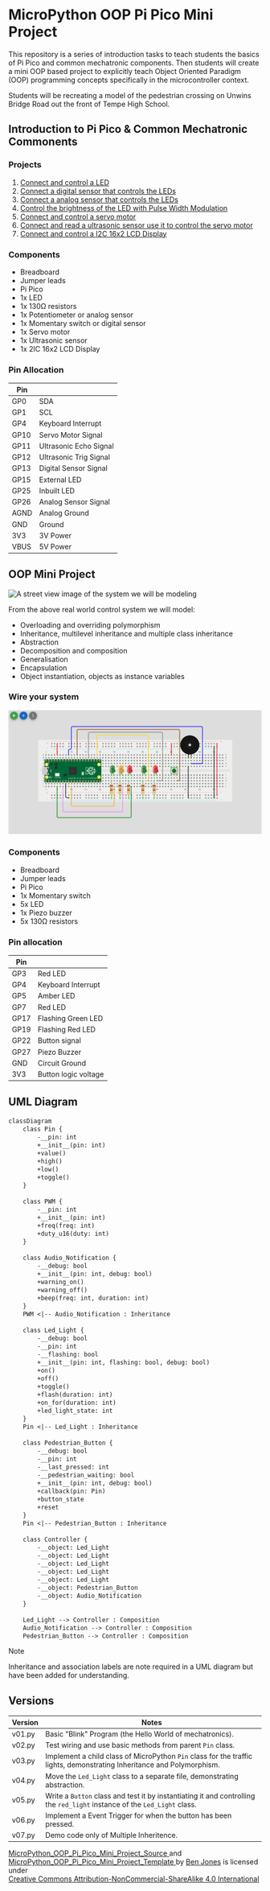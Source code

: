 # MicroPython OOP Pi Pico Mini Project

This repository is a series of introduction tasks to teach students the basics of Pi Pico and common mechatronic components. Then students will create a mini OOP based project to explicitly teach Object Oriented Paradigm (OOP) programming concepts specifically in the microcontroller context.

Students will be recreating a model of the pedestrian crossing on Unwins Bridge Road out the front of Tempe High School.

## Introduction to Pi Pico & Common Mechatronic Commonents

### Projects

1. [Connect and control a LED](introduction_projects/1.blink_led.md)
2. [Connect a digital sensor that controls the LEDs](introduction_projects/2.digital_sensor.md)
3. [Connect a analog sensor that controls the LEDs](introduction_projects/3.analog_sensor.md)
4. [Control the brightness of the LED with Pulse Width Modulation](introduction_projects/4.pulse_width_modulation.md)
5. [Connect and control a servo motor](introduction_projects/5.servo_control.md)
6. [Connect and read a ultrasonic sensor use it to control the servo motor](introduction_projects/6.ultrasonic_sensor.md)
7. [Connect and control a I2C 16x2 LCD Display](introduction_projects/7.I2C_module.md)

### Components

- Breadboard
- Jumper leads
- Pi Pico
- 1x LED
- 1x 130Ω resistors
- 1x Potentiometer or analog sensor
- 1x Momentary switch or digital sensor
- 1x Servo motor
- 1x Ultrasonic sensor
- 1x 2IC 16x2 LCD Display

### Pin Allocation

| Pin  |                        |
| ---- | ---------------------- |
| GP0  | SDA                    |
| GP1  | SCL                    |
| GP4  | Keyboard Interrupt     |
| GP10 | Servo Motor Signal     |
| GP11 | Ultrasonic Echo Signal |
| GP12 | Ultrasonic Trig Signal |
| GP13 | Digital Sensor Signal  |
| GP15 | External LED           |
| GP25 | Inbuilt LED            |
| GP26 | Analog Sensor Signal   |
| AGND | Analog Ground          |
| GND  | Ground                 |
| 3V3  | 3V Power               |
| VBUS | 5V Power               |

## OOP Mini Project

![A street view image of the system we will be modeling](/images/real_world_situation.png "The traffic lights, pedestrian warning lights, pedestrian button and control system.")

From the above real world control system we will model:

- Overloading and overriding polymorphism
- Inheritance, multilevel inheritance and multiple class inheritance
- Abstraction
- Decomposition and composition
- Generalisation
- Encapsulation
- Object instantiation, objects as instance variables

### Wire your system

![A prototype of the model](/images/prototype_model.png "Use the below components to wire this model.")

### Components

- Breadboard
- Jumper leads
- Pi Pico
- 1x Momentary switch
- 5x LED
- 1x Piezo buzzer
- 5x 130Ω resistors

### Pin allocation

| Pin  |                      |
| ---- | -------------------- |
| GP3  | Red LED              |
| GP4  | Keyboard Interrupt   |
| GP5  | Amber LED            |
| GP7  | Red LED              |
| GP17 | Flashing Green LED   |
| GP19 | Flashing Red LED     |
| GP22 | Button signal        |
| GP27 | Piezo Buzzer         |
| GND  | Circuit Ground       |
| 3V3  | Button logic voltage |

## UML Diagram

```mermaid
classDiagram
    class Pin {
        -__pin: int
        +__init__(pin: int)
        +value()
        +high()
        +low()
        +toggle()
    }

    class PWM {
        -__pin: int
        +__init__(pin: int)
        +freq(freq: int)
        +duty_u16(duty: int)
    }

    class Audio_Notification {
        -__debug: bool
        +__init__(pin: int, debug: bool)
        +warning_on()
        +warning_off()
        +beep(freq: int, duration: int)
    }
    PWM <|-- Audio_Notification : Inheritance

    class Led_Light {
        -__debug: bool
        -__pin: int
        -__flashing: bool
        +__init__(pin: int, flashing: bool, debug: bool)
        +on()
        +off()
        +toggle()
        +flash(duration: int)
        +on_for(duration: int)
        +led_light_state: int
    }
    Pin <|-- Led_Light : Inheritance

    class Pedestrian_Button {
        -__debug: bool
        -__pin: int
        -__last_pressed: int
        -__pedestrian_waiting: bool
        +__init__(pin: int, debug: bool)
        +callback(pin: Pin)
        +button_state
        +reset
    }
    Pin <|-- Pedestrian_Button : Inheritance

    class Controller {
        -__object: Led_Light
        -__object: Led_Light
        -__object: Led_Light
        -__object: Led_Light
        -__object: Led_Light
        -__object: Pedestrian_Button
        -__object: Audio_Notification
    }

    Led_Light --> Controller : Composition
    Audio_Notification --> Controller : Composition
    Pedestrian_Button --> Controller : Composition

```

> [!Note]
> Inheritance and association labels are note required in a UML diagram but have been added for understanding.

## Versions

| Version | Notes                                                                                                                     |
| ------- | ------------------------------------------------------------------------------------------------------------------------- |
| v01.py  | Basic "Blink" Program (the Hello World of mechatronics).                                                                  |
| v02.py  | Test wiring and use basic methods from parent `Pin` class.                                                                |
| v03.py  | Implement a child class of MicroPython `Pin` class for the traffic lights, demonstrating Inheritance and Polymorphism.    |
| v04.py  | Move the `Led_Light` class to a separate file, demonstrating abstraction.                                                 |
| v05.py  | Write a `Button` class and test it by instantiating it and controlling the `red_light` instance of the `Led_Light` class. |
| v06.py  | Implement a Event Trigger for when the button has been pressed.                                                           |
| v07.py  | Demo code only of Multiple Inheritence.                                                                                   |

<p xmlns:cc="http://creativecommons.org/ns#" xmlns:dct="http://purl.org/dc/terms/"><a property="dct:title" rel="cc:attributionURL" href="https://github.com/TempeHS/MicroPython_OOP_Pi_Pico_Mini_Project_Source">MicroPython_OOP_Pi_Pico_Mini_Project_Source
</a> and <a property="dct:title" rel="cc:attributionURL" href="https://github.com/TempeHS/MicroPython_OOP_Pi_Pico_Mini_Project_Template">MicroPython_OOP_Pi_Pico_Mini_Project_Template
</a> by <a rel="cc:attributionURL dct:creator" property="cc:attributionName" href="https://github.com/benpaddlejones">Ben Jones</a> is licensed under <a href="https://creativecommons.org/licenses/by-nc-sa/4.0/?ref=chooser-v1" target="_blank" rel="license noopener noreferrer" style="display:inline-block;">Creative Commons Attribution-NonCommercial-ShareAlike 4.0 International<img style="height:22px!important;margin-left:3px;vertical-align:text-bottom;" src="https://mirrors.creativecommons.org/presskit/icons/cc.svg?ref=chooser-v1" alt=""><img style="height:22px!important;margin-left:3px;vertical-align:text-bottom;" src="https://mirrors.creativecommons.org/presskit/icons/by.svg?ref=chooser-v1" alt=""><img style="height:22px!important;margin-left:3px;vertical-align:text-bottom;" src="https://mirrors.creativecommons.org/presskit/icons/nc.svg?ref=chooser-v1" alt=""><img style="height:22px!important;margin-left:3px;vertical-align:text-bottom;" src="https://mirrors.creativecommons.org/presskit/icons/sa.svg?ref=chooser-v1" alt=""></a></p>
